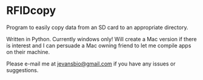 # RFIDcopy
Program to easily copy data from an SD card to an appropriate directory.

Written in Python. Currently windows only! Will create a Mac version if there is interest and I can persuade a Mac owning friend to let me compile apps on their machine.

Please e-mail me at jevansbio@gmail.com if you have any issues or suggestions.
